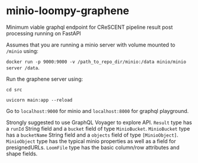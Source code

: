 # minio-loompy-graphene
Minimum viable graphql endpoint for CReSCENT pipeline result post processing running on FastAPI

Assumes that you are running a minio server with volume mounted to `/minio` using:

`docker run -p 9000:9000 -v /path_to_repo_dir/minio:/data minio/minio server /data`.

Run the graphene server using:

`cd src`

`uvicorn main:app --reload`

Go to `localhost:9000` for minio and `localhost:8000` for graphql playground.

Strongly suggested to use GraphQL Voyager to explore API.
`Result` type has a `runId` String field and a `bucket` field of type `MinioBucket`.
`MinioBucket` type has a `bucketName` String field and a `objects` field of type `[MinioObject]`.
`MinioObject` type has the typical minio properties as well as a field for presignedURLs.
`LoomFile` type has the basic column/row attributes and shape fields.

